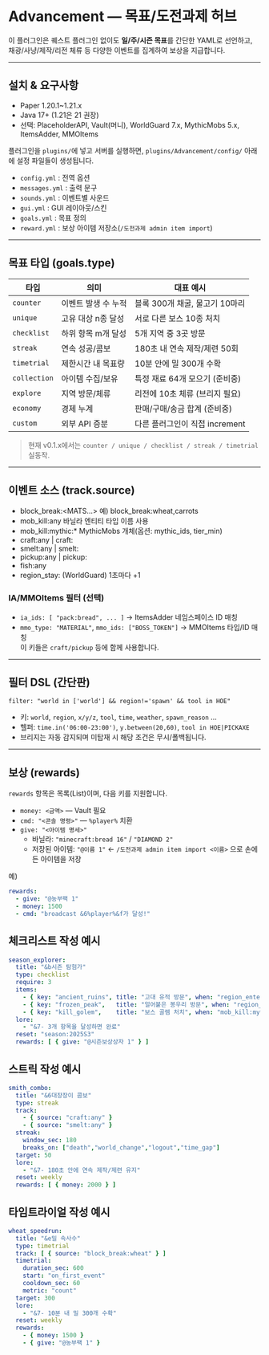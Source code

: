 # Advancement — 목표/도전과제 허브

이 플러그인은 퀘스트 플러그인 없이도 **일/주/시즌 목표**를 간단한 YAML로 선언하고,
채광/사냥/제작/리전 체류 등 다양한 이벤트를 집계하여 보상을 지급합니다.

---

## 설치 & 요구사항
- Paper 1.20.1~1.21.x
- Java 17+ (1.21은 21 권장)
- 선택: PlaceholderAPI, Vault(머니), WorldGuard 7.x, MythicMobs 5.x, ItemsAdder, MMOItems

플러그인을 `plugins/`에 넣고 서버를 실행하면,
`plugins/Advancement/config/` 아래에 설정 파일들이 생성됩니다.

- `config.yml` : 전역 옵션
- `messages.yml` : 출력 문구
- `sounds.yml` : 이벤트별 사운드
- `gui.yml` : GUI 레이아웃/스킨
- `goals.yml` : 목표 정의
- `reward.yml` : 보상 아이템 저장소(`/도전과제 admin item import`)

---

## 목표 타입 (goals.type)
| 타입 | 의미 | 대표 예시 |
|---|---|---|
| `counter` | 이벤트 발생 수 누적 | 블록 300개 채굴, 물고기 10마리 |
| `unique` | 고유 대상 n종 달성 | 서로 다른 보스 10종 처치 |
| `checklist` | 하위 항목 m개 달성 | 5개 지역 중 3곳 방문 |
| `streak` | 연속 성공/콤보 | 180초 내 연속 제작/제련 50회 |
| `timetrial` | 제한시간 내 목표량 | 10분 안에 밀 300개 수확 |
| `collection` | 아이템 수집/보유 | 특정 재료 64개 모으기 (준비중) |
| `explore` | 지역 방문/체류 | 리전에 10초 체류 (브리지 필요) |
| `economy` | 경제 누계 | 판매/구매/송금 합계 (준비중) |
| `custom` | 외부 API 증분 | 다른 플러그인이 직접 increment |

> 현재 v0.1.x에서는 `counter / unique / checklist / streak / timetrial` 실동작.

---

## 이벤트 소스 (track.source)
- block_break:<MATS…> 예) block_break:wheat,carrots
- mob_kill:any 바닐라 엔티티 타입 이름 사용
- mob_kill:mythic:* MythicMobs 개체(옵션: mythic_ids, tier_min)
- craft:any | craft:<MATS>
- smelt:any | smelt:<MATS>
- pickup:any | pickup:<MATS>
- fish:any
- region_stay:<regionId> (WorldGuard) 1초마다 +1

### IA/MMOItems 필터 (선택)
- `ia_ids: [ "pack:bread", ... ]`  → ItemsAdder 네임스페이스 ID 매칭
- `mmo_type: "MATERIAL"`, `mmo_ids: ["BOSS_TOKEN"]` → MMOItems 타입/ID 매칭  
  이 키들은 `craft/pickup` 등에 함께 사용합니다.

---

## 필터 DSL (간단판)
`filter: "world in ['world'] && region!='spawn' && tool in HOE"`

- 키: `world`, `region`, `x/y/z`, `tool`, `time`, `weather`, `spawn_reason` …
- 헬퍼: `time.in('06:00-23:00')`, `y.between(20,60)`, `tool in HOE|PICKAXE`
- 브리지는 자동 감지되며 미탑재 시 해당 조건은 무시/폴백됩니다.

---

## 보상 (rewards)
`rewards` 항목은 목록(List)이며, 다음 키를 지원합니다.

- `money: <금액>` — Vault 필요
- `cmd: "<콘솔 명령>"` — `%player%` 치환
- `give: "<아이템 명세>"`
    - 바닐라: `"minecraft:bread 16"` / `"DIAMOND 2"`
    - 저장된 아이템: `"@이름 1"`  ← `/도전과제 admin item import <이름>` 으로 손에 든 아이템을 저장

예)
```yml
rewards:
  - give: "@농부팩 1"
  - money: 1500
  - cmd: "broadcast &6%player%&f가 달성!"
```

## 체크리스트 작성 예시
```yaml
season_explorer:
  title: "&b시즌 탐험가"
  type: checklist
  require: 3
  items:
    - { key: "ancient_ruins", title: "고대 유적 방문", when: "region_enter:ancient_ruins" }
    - { key: "frozen_peak",   title: "얼어붙은 봉우리 방문", when: "region_enter:frozen_peak" }
    - { key: "kill_golem",    title: "보스 골렘 처치", when: "mob_kill:mythic:BOSS_GOLEM" }
  lore:
    - "&7- 3개 항목을 달성하면 완료"
  reset: "season:2025S3"
  rewards: [ { give: "@시즌보상상자 1" } ]
```

## 스트릭 작성 예시
```yaml
smith_combo:
  title: "&6대장장이 콤보"
  type: streak
  track:
    - { source: "craft:any" }
    - { source: "smelt:any" }
  streak:
    window_sec: 180
    breaks_on: ["death","world_change","logout","time_gap"]
  target: 50
  lore:
    - "&7- 180초 안에 연속 제작/제련 유지"
  reset: weekly
  rewards: [ { money: 2000 } ]
```

## 타임트라이얼 작성 예시
```yaml
wheat_speedrun:
  title: "&e밀 속사수"
  type: timetrial
  track: [ { source: "block_break:wheat" } ]
  timetrial:
    duration_sec: 600
    start: "on_first_event"
    cooldown_sec: 60
    metric: "count"
  target: 300
  lore:
    - "&7- 10분 내 밀 300개 수확"
  reset: weekly
  rewards:
    - { money: 1500 }
    - { give: "@농부팩 1" }
```